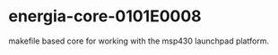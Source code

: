 energia-core-0101E0008
======================

makefile based core for working with the msp430 launchpad platform. 